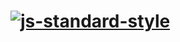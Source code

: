 # [![js-standard-style](https://img.shields.io/badge/code%20style-standard-brightgreen.svg)](http://standardjs.com)
